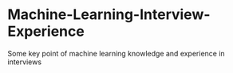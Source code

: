 # Machine-Learning-Interview-Experience
Some key point of machine learning knowledge and experience in interviews
